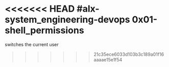 <<<<<<< HEAD
#alx-system_engineering-devops
**0x01-shell_permissions**
=======
switches the current user
>>>>>>> 21c35ece6033d103b3c189a01f16aaaae15e1f54
